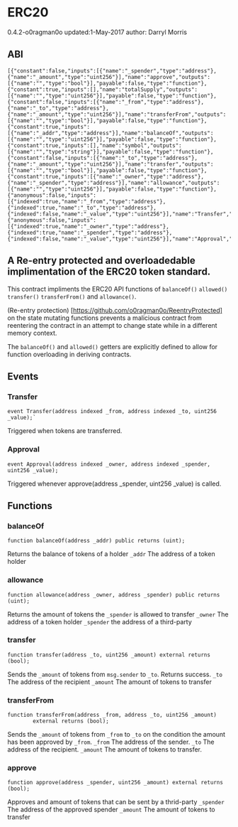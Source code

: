 # ERC20
0.4.2-o0ragman0o
updated:1-May-2017
author: Darryl Morris

## ABI
```
[{"constant":false,"inputs":[{"name":"_spender","type":"address"},{"name":"_amount","type":"uint256"}],"name":"approve","outputs":[{"name":"","type":"bool"}],"payable":false,"type":"function"},{"constant":true,"inputs":[],"name":"totalSupply","outputs":[{"name":"","type":"uint256"}],"payable":false,"type":"function"},{"constant":false,"inputs":[{"name":"_from","type":"address"},{"name":"_to","type":"address"},{"name":"_amount","type":"uint256"}],"name":"transferFrom","outputs":[{"name":"","type":"bool"}],"payable":false,"type":"function"},{"constant":true,"inputs":[{"name":"_addr","type":"address"}],"name":"balanceOf","outputs":[{"name":"","type":"uint256"}],"payable":false,"type":"function"},{"constant":true,"inputs":[],"name":"symbol","outputs":[{"name":"","type":"string"}],"payable":false,"type":"function"},{"constant":false,"inputs":[{"name":"_to","type":"address"},{"name":"_amount","type":"uint256"}],"name":"transfer","outputs":[{"name":"","type":"bool"}],"payable":false,"type":"function"},{"constant":true,"inputs":[{"name":"_owner","type":"address"},{"name":"_spender","type":"address"}],"name":"allowance","outputs":[{"name":"","type":"uint256"}],"payable":false,"type":"function"},{"anonymous":false,"inputs":[{"indexed":true,"name":"_from","type":"address"},{"indexed":true,"name":"_to","type":"address"},{"indexed":false,"name":"_value","type":"uint256"}],"name":"Transfer","type":"event"},{"anonymous":false,"inputs":[{"indexed":true,"name":"_owner","type":"address"},{"indexed":true,"name":"_spender","type":"address"},{"indexed":false,"name":"_value","type":"uint256"}],"name":"Approval","type":"event"}]
```
## A Re-entry protected and overloadedable implimentation of the ERC20 token standard.

This contract impliments the ERC20 API functions of `balanceOf()` `allowed()` 
`transfer()` `transferFrom()` and `allowance()`.

(Re-entry protection) [https://github.com/o0ragman0o/ReentryProtected] 
on the state mutating functions prevents a malicious 
contract from reentering the contract in an attempt to change state while in a
different memory context.

The `balanceOf()` and `allowed()` getters are explicitly defined to allow for
function overloading in deriving contracts.

## Events

### Transfer
```
event Transfer(address indexed _from, address indexed _to, uint256 _value);`
```
Triggered when tokens are transferred.

### Approval
```
event Approval(address indexed _owner, address indexed _spender, uint256 _value);
```
Triggered whenever approve(address _spender, uint256 _value) is called.

## Functions

### balanceOf
```
function balanceOf(address _addr) public returns (uint);
```
Returns the balance of tokens of a holder
`_addr` The address of a token holder

### allowance
```
function allowance(address _owner, address _spender) public returns (uint);
```
Returns the amount of tokens the `_spender` is allowed to transfer
`_owner` The address of a token holder
`_spender` the address of a third-party

### transfer
```
function transfer(address _to, uint256 _amount) external returns (bool);
```
Sends the `_amount` of tokens from `msg.sender` to `_to`. Returns success.
`_to` The address of the recipient
`_amount` The amount of tokens to transfer

### transferFrom
```
function transferFrom(address _from, address _to, uint256 _amount)
        external returns (bool);
```
Sends the `_amount` of tokens from `_from` to `_to` on the condition the amount
has been approved by `_from`.
`_from` The address of the sender.
`_to` The address of the recipient.
`_amount` The amount of tokens to transfer.

### approve
```
function approve(address _spender, uint256 _amount) external returns (bool);
```
Approves and amount of tokens that can be sent by a thrid-party
`_spender` The address of the approved spender
`_amount` The amount of tokens to transfer
